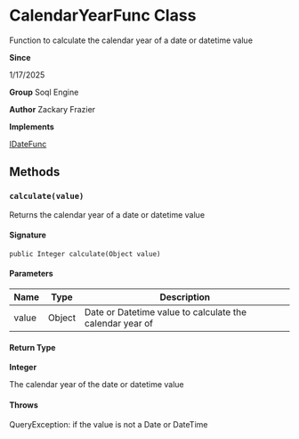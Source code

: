 # CalendarYearFunc Class

Function to calculate the calendar year of a date or datetime value

**Since** 

1/17/2025

**Group** Soql Engine

**Author** Zackary Frazier

**Implements**

[IDateFunc](IDateFunc.md)

## Methods
### `calculate(value)`

Returns the calendar year of a date or datetime value

#### Signature
```apex
public Integer calculate(Object value)
```

#### Parameters
| Name | Type | Description |
|------|------|-------------|
| value | Object | Date or Datetime value to calculate the calendar year of |

#### Return Type
**Integer**

The calendar year of the date or datetime value

#### Throws
QueryException: if the value is not a Date or DateTime